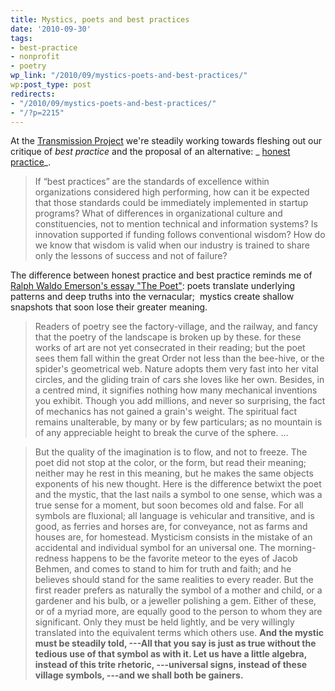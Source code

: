 ```yaml
---
title: Mystics, poets and best practices
date: '2010-09-30'
tags:
- best-practice
- nonprofit
- poetry
wp_link: "/2010/09/mystics-poets-and-best-practices/"
wp:post_type: post
redirects:
- "/2010/09/mystics-poets-and-best-practices/"
- "/?p=2215"
---
```


At the [Transmission Project](http://transmissionproject.org/) we're steadily working towards fleshing out our critique of _best practice_ and the proposal of an alternative: _ [honest practice](http://transmissionproject.org/current/2010/9/revisiting-honest-practice)_.

> If “best practices” are the standards of excellence within organizations considered high performing, how can it be expected that those standards could be immediately implemented in startup programs? What of differences in organizational culture and constituencies, not to mention technical and information systems? Is innovation supported if funding follows conventional wisdom? How do we know that wisdom is valid when our industry is trained to share only the lessons of success and not of failure?

The difference between honest practice and best practice reminds me of [Ralph Waldo Emerson's essay "The Poet"](http://www.vcu.edu/engweb/transcendentalism/authors/emerson/essays/poettext.html): poets translate underlying patterns and deep truths into the vernacular;  mystics create shallow snapshots that soon lose their greater meaning.

> Readers of poetry see the factory-village, and the railway, and fancy that the poetry of the landscape is broken up by these. for these works of art are not yet consecrated in their reading; but the poet sees them fall within the great Order not less than the bee-hive, or the spider's geometrical web. Nature adopts them very fast into her vital circles, and the gliding train of cars she loves like her own. Besides, in a centred mind, it signifies nothing how many mechanical inventions you exhibit. Though you add millions, and never so surprising, the fact of mechanics has not gained a grain's weight. The spiritual fact remains unalterable, by many or by few particulars; as no mountain is of any appreciable height to break the curve of the sphere. ...

>

> But the quality of the imagination is to flow, and not to freeze. The poet did not stop at the color, or the form, but read their meaning; neither may he rest in this meaning, but he makes the same objects exponents of his new thought. Here is the difference betwixt the poet and the mystic, that the last nails a symbol to one sense, which was a true sense for a moment, but soon becomes old and false. For all symbols are fluxional; all language is vehicular and transitive, and is good, as ferries and horses are, for conveyance, not as farms and houses are, for homestead. Mysticism consists in the mistake of an accidental and individual symbol for an universal one. The morning-redness happens to be the favorite meteor to the eyes of Jacob Behmen, and comes to stand to him for truth and faith; and he believes should stand for the same realities to every reader. But the first reader prefers as naturally the symbol of a mother and child, or a gardener and his bulb, or a jeweller polishing a gem. Either of these, or of a myriad more, are equally good to the person to whom they are significant. Only they must be held lightly, and be very willingly translated into the equivalent terms which others use. **And the mystic must be steadily told, ---All that you say is just as true without the tedious use of that symbol as with it. Let us have a little algebra, instead of this trite rhetoric, ---universal signs, instead of these village symbols, ---and we shall both be gainers.**
